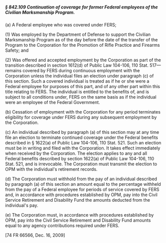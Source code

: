 ##### § 842.109 Continuation of coverage for former Federal employees of the Civilian Marksmanship Program. #####

(a) A Federal employee who was covered under FERS;

(1) Was employed by the Department of Defense to support the Civilian Marksmanship Program as of the day before the date of the transfer of the Program to the Corporation for the Promotion of Rifle Practice and Firearms Safety; and

(2) Was offered and accepted employment by the Corporation as part of the transition described in section 1612(d) of Public Law 104-106, 110 Stat. 517—remains covered by FERS during continuous employment with the Corporation unless the individual files an election under paragraph (c) of this section. Such a covered individual is treated as if he or she were a Federal employee for purposes of this part, and of any other part within this title relating to FERS. The individual is entitled to the benefits of, and is subject to all conditions under, FERS on the same basis as if the individual were an employee of the Federal Government.

(b) Cessation of employment with the Corporation for any period terminates eligibility for coverage under FERS during any subsequent employment by the Corporation.

(c) An individual described by paragraph (a) of this section may at any time file an election to terminate continued coverage under the Federal benefits described in § 1622(a) of Public Law 104-106, 110 Stat. 521. Such an election must be in writing and filed with the Corporation. It takes effect immediately when received by the Corporation. The election applies to any and all Federal benefits described by section 1622(a) of Public Law 104-106, 110 Stat. 521, and is irrevocable. The Corporation must transmit the election to OPM with the individual's retirement records.

(d) The Corporation must withhold from the pay of an individual described by paragraph (a) of this section an amount equal to the percentage withheld from the pay of a Federal employee for periods of service covered by FERS and, in accordance with procedures established by OPM, pay into the Civil Service Retirement and Disability Fund the amounts deducted from the individual's pay.

(e) The Corporation must, in accordance with procedures established by OPM, pay into the Civil Service Retirement and Disability Fund amounts equal to any agency contributions required under FERS.

[74 FR 66566, Dec. 16, 2009]